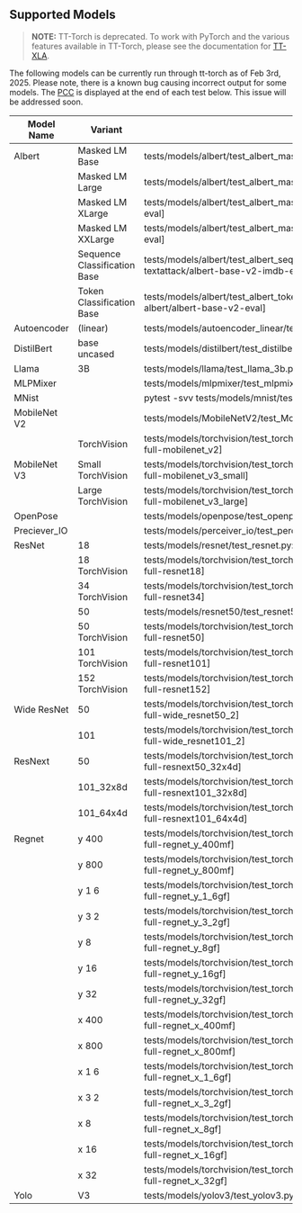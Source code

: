 
## Supported Models

> **NOTE:** TT-Torch is deprecated. To work with PyTorch and the various features available in TT-Torch, please see the documentation for [TT-XLA](https://github.com/tenstorrent/tt-xla/blob/main/README.md). 

The following models can be currently run through tt-torch as of Feb 3rd, 2025. Please note, there is a known bug causing incorrect output for some models. The [PCC](https://en.wikipedia.org/wiki/Pearson_correlation_coefficient) is displayed at the end of each test below. This issue will be addressed soon.

| Model Name | Variant | Pytest Command |
| ---------- | ------- | -------------- |
| Albert | Masked LM Base | tests/models/albert/test_albert_masked_lm.py::test_albert_masked_lm[single_device-full-albert/albert-base-v2-eval] |
| | Masked LM Large | tests/models/albert/test_albert_masked_lm.py::test_albert_masked_lm[single_device-full-albert/albert-large-v2-eval] |
| | Masked LM XLarge | tests/models/albert/test_albert_masked_lm.py::test_albert_masked_lm[single_device-full-albert/albert-xlarge-v2-eval] |
| | Masked LM XXLarge | tests/models/albert/test_albert_masked_lm.py::test_albert_masked_lm[single_device-full-albert/albert-xxlarge-v2-eval] |
| | Sequence Classification Base | tests/models/albert/test_albert_sequence_classification.py::test_albert_sequence_classification[single_device-full-textattack/albert-base-v2-imdb-eval] |
| | Token Classification Base | tests/models/albert/test_albert_token_classification.py::test_albert_token_classification[single_device-full-albert/albert-base-v2-eval] |
| Autoencoder | (linear) | tests/models/autoencoder_linear/test_autoencoder_linear.py::test_autoencoder_linear[full-eval] |
| DistilBert | base uncased | tests/models/distilbert/test_distilbert.py::test_distilbert[full-distilbert-base-uncased-eval] |
| Llama | 3B | tests/models/llama/test_llama_3b.py::test_llama_3b[full-meta-llama/Llama-3.2-3B-eval] |
| MLPMixer || tests/models/mlpmixer/test_mlpmixer.py::test_mlpmixer[full-eval] |
| MNist || pytest -svv tests/models/mnist/test_mnist.py::test_mnist_train[single_device-full-eval] |
| MobileNet V2 || tests/models/MobileNetV2/test_MobileNetV2.py::test_MobileNetV2[full-eval] |
|| TorchVision | tests/models/torchvision/test_torchvision_image_classification.py::test_torchvision_image_classification[single_device-full-mobilenet_v2] |
| MobileNet V3 | Small TorchVision | tests/models/torchvision/test_torchvision_image_classification.py::test_torchvision_image_classification[single_device-full-mobilenet_v3_small] |
|| Large TorchVision | tests/models/torchvision/test_torchvision_image_classification.py::test_torchvision_image_classification[single_device-full-mobilenet_v3_large] |
| OpenPose || tests/models/openpose/test_openpose_v2.py::test_openpose_v2[full-eval] |
| Preciever_IO || tests/models/perceiver_io/test_perceiver_io.py::test_perceiver_io[full-eval] |
| ResNet | 18 | tests/models/resnet/test_resnet.py::test_resnet[single_device-full-eval] |
|| 18 TorchVision | tests/models/torchvision/test_torchvision_image_classification.py::test_torchvision_image_classification[single_device-full-resnet18] |
|| 34 TorchVision | tests/models/torchvision/test_torchvision_image_classification.py::test_torchvision_image_classification[single_device-full-resnet34] |
||  50 | tests/models/resnet50/test_resnet50.py::test_resnet[single_device-full-eval] |
|| 50 TorchVision | tests/models/torchvision/test_torchvision_image_classification.py::test_torchvision_image_classification[single_device-full-resnet50] |
|| 101 TorchVision | tests/models/torchvision/test_torchvision_image_classification.py::test_torchvision_image_classification[single_device-full-resnet101] |
|| 152 TorchVision | tests/models/torchvision/test_torchvision_image_classification.py::test_torchvision_image_classification[single_device-full-resnet152] |
| Wide ResNet | 50 | tests/models/torchvision/test_torchvision_image_classification.py::test_torchvision_image_classification[single_device-full-wide_resnet50_2] |
|| 101 | tests/models/torchvision/test_torchvision_image_classification.py::test_torchvision_image_classification[single_device-full-wide_resnet101_2] |
| ResNext |  50 | tests/models/torchvision/test_torchvision_image_classification.py::test_torchvision_image_classification[single_device-full-resnext50_32x4d] |
||  101_32x8d | tests/models/torchvision/test_torchvision_image_classification.py::test_torchvision_image_classification[single_device-full-resnext101_32x8d] |
||  101_64x4d | tests/models/torchvision/test_torchvision_image_classification.py::test_torchvision_image_classification[single_device-full-resnext101_64x4d] |
| Regnet | y 400 | tests/models/torchvision/test_torchvision_image_classification.py::test_torchvision_image_classification[single_device-full-regnet_y_400mf] |
|| y 800 | tests/models/torchvision/test_torchvision_image_classification.py::test_torchvision_image_classification[single_device-full-regnet_y_800mf] |
|| y 1 6 | tests/models/torchvision/test_torchvision_image_classification.py::test_torchvision_image_classification[single_device-full-regnet_y_1_6gf] |
|| y 3 2 | tests/models/torchvision/test_torchvision_image_classification.py::test_torchvision_image_classification[single_device-full-regnet_y_3_2gf] |
|| y 8 | tests/models/torchvision/test_torchvision_image_classification.py::test_torchvision_image_classification[single_device-full-regnet_y_8gf] |
|| y 16 | tests/models/torchvision/test_torchvision_image_classification.py::test_torchvision_image_classification[single_device-full-regnet_y_16gf] |
|| y 32 | tests/models/torchvision/test_torchvision_image_classification.py::test_torchvision_image_classification[single_device-full-regnet_y_32gf] |
|| x 400 | tests/models/torchvision/test_torchvision_image_classification.py::test_torchvision_image_classification[single_device-full-regnet_x_400mf] |
|| x 800 | tests/models/torchvision/test_torchvision_image_classification.py::test_torchvision_image_classification[single_device-full-regnet_x_800mf] |
|| x 1 6 | tests/models/torchvision/test_torchvision_image_classification.py::test_torchvision_image_classification[single_device-full-regnet_x_1_6gf] |
|| x 3 2 | tests/models/torchvision/test_torchvision_image_classification.py::test_torchvision_image_classification[single_device-full-regnet_x_3_2gf] |
|| x 8 | tests/models/torchvision/test_torchvision_image_classification.py::test_torchvision_image_classification[single_device-full-regnet_x_8gf] |
|| x 16 | tests/models/torchvision/test_torchvision_image_classification.py::test_torchvision_image_classification[single_device-full-regnet_x_16gf] |
|| x 32 | tests/models/torchvision/test_torchvision_image_classification.py::test_torchvision_image_classification[single_device-full-regnet_x_32gf] |
| Yolo | V3 | tests/models/yolov3/test_yolov3.py::test_yolov3[full-eval] |
